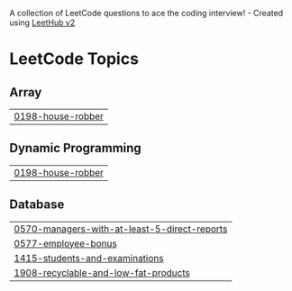 A collection of LeetCode questions to ace the coding interview! - Created using [LeetHub v2](https://github.com/arunbhardwaj/LeetHub-2.0)
<!---LeetCode Topics Start-->
# LeetCode Topics
## Array
|  |
| ------- |
| [0198-house-robber](https://github.com/yassjd199/LeetCode/tree/master/0198-house-robber) |
## Dynamic Programming
|  |
| ------- |
| [0198-house-robber](https://github.com/yassjd199/LeetCode/tree/master/0198-house-robber) |
## Database
|  |
| ------- |
| [0570-managers-with-at-least-5-direct-reports](https://github.com/yassjd199/LeetCode/tree/master/0570-managers-with-at-least-5-direct-reports) |
| [0577-employee-bonus](https://github.com/yassjd199/LeetCode/tree/master/0577-employee-bonus) |
| [1415-students-and-examinations](https://github.com/yassjd199/LeetCode/tree/master/1415-students-and-examinations) |
| [1908-recyclable-and-low-fat-products](https://github.com/yassjd199/LeetCode/tree/master/1908-recyclable-and-low-fat-products) |
<!---LeetCode Topics End-->